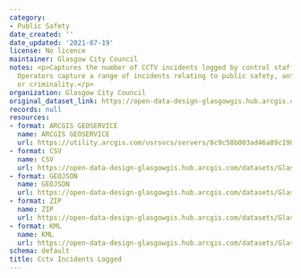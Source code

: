 ```yaml
---
category:
- Public Safety
date_created: ''
date_updated: '2021-07-19'
license: No licence
maintainer: Glasgow City Council
notes: <p>Captures the number of CCTV incidents logged by control staff for Glasgow.
  Operators capture a range of incidents relating to public safety, anti social behaviour
  or criminality.</p>
organization: Glasgow City Council
original_dataset_link: https://open-data-design-glasgowgis.hub.arcgis.com/maps/GlasgowGIS::cctv-incidents-logged-1
records: null
resources:
- format: ARCGIS GEOSERVICE
  name: ARCGIS GEOSERVICE
  url: https://utility.arcgis.com/usrsvcs/servers/8c9c58b003ad46a89c1984a4a6517a21/rest/services/OPEN_DATA/CCTV_Incidents_logged/MapServer/0
- format: CSV
  name: CSV
  url: https://open-data-design-glasgowgis.hub.arcgis.com/datasets/GlasgowGIS::cctv-incidents-logged-1.csv?outSR=%7B%22latestWkid%22%3A27700%2C%22wkid%22%3A27700%7D
- format: GEOJSON
  name: GEOJSON
  url: https://open-data-design-glasgowgis.hub.arcgis.com/datasets/GlasgowGIS::cctv-incidents-logged-1.geojson?outSR=%7B%22latestWkid%22%3A27700%2C%22wkid%22%3A27700%7D
- format: ZIP
  name: ZIP
  url: https://open-data-design-glasgowgis.hub.arcgis.com/datasets/GlasgowGIS::cctv-incidents-logged-1.zip?outSR=%7B%22latestWkid%22%3A27700%2C%22wkid%22%3A27700%7D
- format: KML
  name: KML
  url: https://open-data-design-glasgowgis.hub.arcgis.com/datasets/GlasgowGIS::cctv-incidents-logged-1.kml?outSR=%7B%22latestWkid%22%3A27700%2C%22wkid%22%3A27700%7D
schema: default
title: Cctv Incidents Logged
---
```

